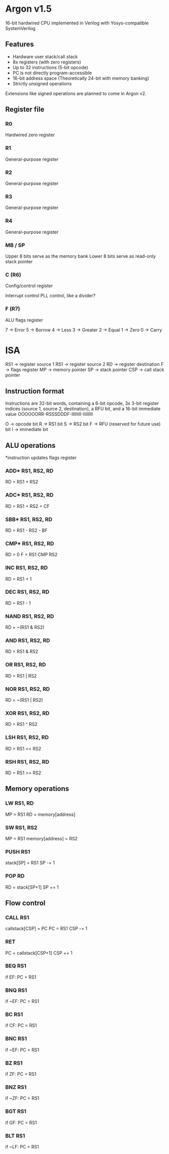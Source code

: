 # Argon v1.5
16-bit hardwired CPU implemented in Verilog with Yosys-compatible SystemVerilog

## Features
- Hardware user stack/call stack
- 8x registers (with zero registers)
- Up to 32 instructions (5-bit opcode)
- PC is not directly program-accessible
- 16-bit address space (Theoretically 24-bit with memory banking)
- Strictly unsigned operations

Extensions like signed operations are planned to come in Argon v2.

## Register file

### R0
Hardwired zero register

### R1
General-purpose register

### R2
General-purpose register

### R3
General-purpose register

### R4
General-purpose register

### MB / SP
Upper 8 bits serve as the memory bank
Lower 8 bits serve as read-only stack pointer

### C (R6)
Config/control register

Interrupt control
PLL control, like a divider?

### F (R7)
ALU flags register

7 -> Error
5 -> Borrow
4 -> Less
3 -> Greater
2 -> Equal
1 -> Zero
0 -> Carry

# ISA
RS1 -> register source 1
RS1 -> register source 2
RD  -> register destination
F   -> flags register
MP  -> memory pointer
SP  -> stack pointer
CSP -> call stack pointer

## Instruction format
Instructions are 32-bit words, containing a 6-bit opcode, 3x 3-bit register indices (source 1, source 2, destination), a RFU bit, and a 16-bit immediate value
OOOOOORR-RSSSDDDF-IIIIIIII-IIIIIIII

O -> opcode bit
R -> RS1 bit
S -> RS2 bit
F -> RFU (reserved for future use) bit
I -> immediate bit

## ALU operations
*instruction updates flags register

### ADD* RS1, RS2, RD
RD = RS1 + RS2

### ADC* RS1, RS2, RD
RD = RS1 + RS2 + CF

### SBB* RS1, RS2, RD
RD = RS1 - RS2 - BF

### CMP* RS1, RS2, RD
RD = 0
F = RS1 CMP RS2

### INC RS1, RS2, RD
RD = RS1 + 1

### DEC RS1, RS2, RD
RD = RS1 - 1

### NAND RS1, RS2, RD
RD = ~(RS1 & RS2)

### AND RS1, RS2, RD
RD = RS1 & RS2

### OR RS1, RS2, RD
RD = RS1 | RS2

### NOR RS1, RS2, RD
RD = ~(RS1 | RS2)

### XOR RS1, RS2, RD
RD = RS1 ^ RS2

### LSH RS1, RS2, RD
RD = RS1 << RS2

### RSH RS1, RS2, RD
RD = RS1 >> RS2

## Memory operations
### LW RS1, RD
MP = RS1
RD = memory[address]

### SW RS1, RS2
MP = RS1
memory[address] = RS2

### PUSH RS1
stack[SP] = RS1
SP -= 1

### POP RD
RD = stack[SP+1]
SP += 1

## Flow control
### CALL RS1
callstack[CSP] = PC
PC = RS1
CSP -= 1

### RET
PC = callstack[CSP+1]
CSP += 1

### BEQ RS1
if EF: PC = RS1

### BNQ RS1
if ~EF: PC = RS1

### BC RS1
if CF: PC = RS1

### BNC RS1
if ~EF: PC = RS1

### BZ RS1
if ZF: PC = RS1

### BNZ RS1
if ~ZF: PC = RS1

### BGT RS1
if GF: PC = RS1

### BLT RS1
if ~LF: PC = RS1